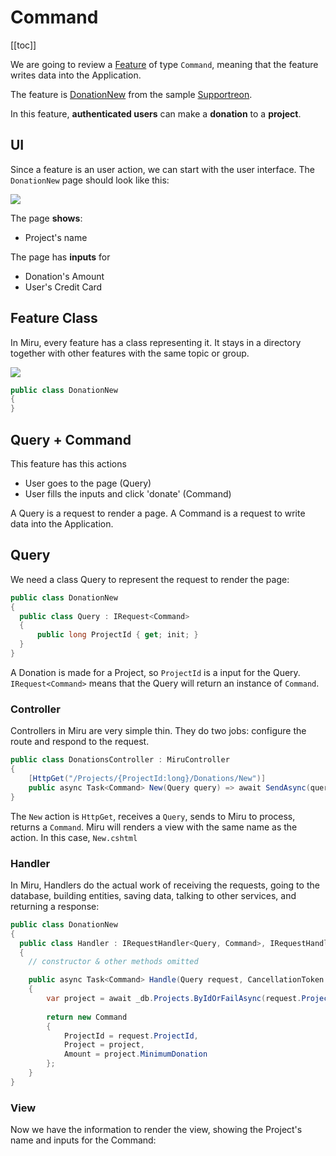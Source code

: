 <!-- 
Query + Command
  query for command to build form
  command sent by form
Make
  miru make:feature --new

screen
  query
  command
feature
  query 
  command
query
  url
  view
command
  url
  validation
  handler
auth required



-->

# Command

[[toc]]

We are going to review a [Feature](/Features/Overview) of type `Command`, meaning that the feature writes data into the Application.

The feature is [DonationNew](https://github.com/MiruFx/Miru/blob/master/samples/Supportreon/src/Supportreon/Features/Donations/DonationNew.cs) from the sample [Supportreon](https://github.com/MiruFx/Miru/blob/master/samples/Supportreon).

In this feature, **authenticated users** can make a **donation** to a **project**.

## UI

Since a feature is an user action, we can start with the user interface. The `DonationNew` page should look like this:

![](/Example-Command-UI.png)

The page **shows**:

* Project's name

The page has **inputs** for

* Donation's Amount
* User's Credit Card

## Feature Class

In Miru, every feature has a class representing it. It stays in a directory together with other features with the same topic or group.

![](/Example-Command-Feature.png)

```csharp
public class DonationNew
{
}
```

## Query + Command

This feature has this actions

* User goes to the page (Query)
* User fills the inputs and click 'donate' (Command)

A Query is a request to render a page. A Command is a request to write data into the Application.

## Query

We need a class Query to represent the request to render the page:

```csharp
public class DonationNew
{
  public class Query : IRequest<Command>
  {
      public long ProjectId { get; init; }
  }
}
```

A Donation is made for a Project, so `ProjectId` is a input for the Query. `IRequest<Command>` means that the Query will return an instance of `Command`.

### Controller

Controllers in Miru are very simple thin. They do two jobs: configure the route and respond to the request.

```csharp
public class DonationsController : MiruController
{
    [HttpGet("/Projects/{ProjectId:long}/Donations/New")]
    public async Task<Command> New(Query query) => await SendAsync(query);
}
```

The `New` action is `HttpGet`, receives a `Query`, sends to Miru to process, returns a `Command`. Miru will renders a view with the same name as the action. In this case, `New.cshtml`

### Handler

In Miru, Handlers do the actual work of receiving the requests, going to the database, building entities, saving data, talking to other services, and returning a response:

```csharp
public class DonationNew
{
  public class Handler : IRequestHandler<Query, Command>, IRequestHandler<Command, Result>
  {
    // constructor & other methods omitted

    public async Task<Command> Handle(Query request, CancellationToken ct)
    {
        var project = await _db.Projects.ByIdOrFailAsync(request.ProjectId, ct);
        
        return new Command
        {
            ProjectId = request.ProjectId,
            Project = project,
            Amount = project.MinimumDonation
        };
    }
}
```

### View

Now we have the information to render the view, showing the Project's name and inputs for the Command:

```csharp

```


